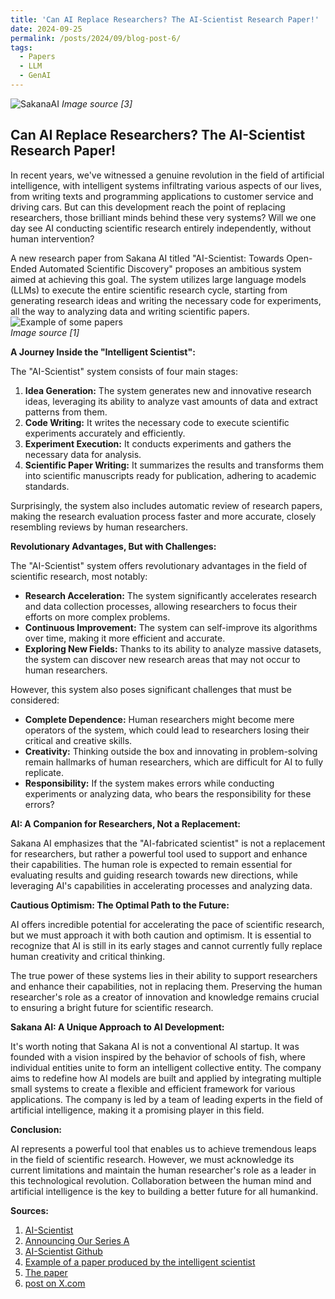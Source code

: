 ```yaml
---
title: 'Can AI Replace Researchers? The AI-Scientist Research Paper!'
date: 2024-09-25
permalink: /posts/2024/09/blog-post-6/
tags:
  - Papers
  - LLM
  - GenAI
---
```

![SakanaAI](https://github.com/SakanaAI/AI-Scientist/raw/main/docs/anim-ai-scientist.gif)
*Image source [3]* 

## Can AI Replace Researchers? The AI-Scientist Research Paper!

In recent years, we've witnessed a genuine revolution in the field of artificial intelligence, with intelligent systems infiltrating various aspects of our lives, from writing texts and programming applications to customer service and driving cars. But can this development reach the point of replacing researchers, those brilliant minds behind these very systems? Will we one day see AI conducting scientific research entirely independently, without human intervention?

A new research paper from Sakana AI titled "AI-Scientist: Towards Open-Ended Automated Scientific Discovery" proposes an ambitious system aimed at achieving this goal. The system utilizes large language models (LLMs) to execute the entire scientific research cycle, starting from generating research ideas and writing the necessary code for experiments, all the way to analyzing data and writing scientific papers.
![Example of some papers](https://sakana.ai/assets/ai-scientist/adaptive_dual_scale_denoising.jpeg)  
*Image source [1]*

**A Journey Inside the "Intelligent Scientist":**

The "AI-Scientist" system consists of four main stages:

1. **Idea Generation:** The system generates new and innovative research ideas, leveraging its ability to analyze vast amounts of data and extract patterns from them.
2. **Code Writing:** It writes the necessary code to execute scientific experiments accurately and efficiently.
3. **Experiment Execution:** It conducts experiments and gathers the necessary data for analysis.
4. **Scientific Paper Writing:** It summarizes the results and transforms them into scientific manuscripts ready for publication, adhering to academic standards.

Surprisingly, the system also includes automatic review of research papers, making the research evaluation process faster and more accurate, closely resembling reviews by human researchers.

**Revolutionary Advantages, But with Challenges:**

The "AI-Scientist" system offers revolutionary advantages in the field of scientific research, most notably:

* **Research Acceleration:** The system significantly accelerates research and data collection processes, allowing researchers to focus their efforts on more complex problems.
* **Continuous Improvement:** The system can self-improve its algorithms over time, making it more efficient and accurate.
* **Exploring New Fields:** Thanks to its ability to analyze massive datasets, the system can discover new research areas that may not occur to human researchers.

However, this system also poses significant challenges that must be considered:

* **Complete Dependence:** Human researchers might become mere operators of the system, which could lead to researchers losing their critical and creative skills.
* **Creativity:** Thinking outside the box and innovating in problem-solving remain hallmarks of human researchers, which are difficult for AI to fully replicate.
* **Responsibility:** If the system makes errors while conducting experiments or analyzing data, who bears the responsibility for these errors?

**AI: A Companion for Researchers, Not a Replacement:**

Sakana AI emphasizes that the "AI-fabricated scientist" is not a replacement for researchers, but rather a powerful tool used to support and enhance their capabilities. The human role is expected to remain essential for evaluating results and guiding research towards new directions, while leveraging AI's capabilities in accelerating processes and analyzing data.

**Cautious Optimism: The Optimal Path to the Future:**

AI offers incredible potential for accelerating the pace of scientific research, but we must approach it with both caution and optimism. It is essential to recognize that AI is still in its early stages and cannot currently fully replace human creativity and critical thinking.

The true power of these systems lies in their ability to support researchers and enhance their capabilities, not in replacing them. Preserving the human researcher's role as a creator of innovation and knowledge remains crucial to ensuring a bright future for scientific research.

**Sakana AI: A Unique Approach to AI Development:**

It's worth noting that Sakana AI is not a conventional AI startup. It was founded with a vision inspired by the behavior of schools of fish, where individual entities unite to form an intelligent collective entity. The company aims to redefine how AI models are built and applied by integrating multiple small systems to create a flexible and efficient framework for various applications. The company is led by a team of leading experts in the field of artificial intelligence, making it a promising player in this field.

**Conclusion:**

AI represents a powerful tool that enables us to achieve tremendous leaps in the field of scientific research. However, we must acknowledge its current limitations and maintain the human researcher's role as a leader in this technological revolution. Collaboration between the human mind and artificial intelligence is the key to building a better future for all humankind.

**Sources:**
1. [AI-Scientist](https://sakana.ai/ai-scientist/)
2. [Announcing Our Series A](https://sakana.ai/series-a/)
3. [AI-Scientist Github](https://github.com/SakanaAI/AI-Scientist)
4. [Example of a paper produced by the intelligent scientist](https://sakana.ai/assets/ai-scientist/adaptive_dual_scale_denoising.pdf)
5. [The paper](https://arxiv.org/abs/2408.06292)
6. [post on X.com](https://x.com/SakanaAILabs/status/1823178623513239992)